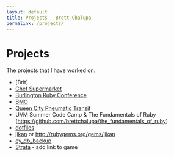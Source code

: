 ```yaml
---
layout: default
title: Projects - Brett Chalupa
permalink: /projects/
---
```


# Projects

The projects that I have worked on.

- [Brit]
- [Chef Supermarket](https://supermarket.getchef.com)
- [Burlington Ruby Conference](http://burlingtonrubyconference.com)
- [BMO](/bmo)
- [Queen City Pneumatic Transit](http://www.brettchalupa.com/storyhackvt2013/)
- UVM Summer Code Camp & The Fundamentals of Ruby (https://github.com/brettchalupa/the_fundamentals_of_ruby)
- [dotfiles](https://github.com/brettchalupa/dotfiles)
- [jikan](https://github.com/brettchalupa/jikan) or http://rubygems.org/gems/jikan
- [ey_db_backup](https://github.com/brettchalupa/strata)
- [Strata](https://github.com/brettchalupa/strata) - add link to game

